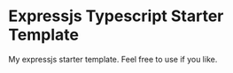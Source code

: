 # Expressjs Typescript Starter Template

My expressjs starter template. Feel free to use if you like.
